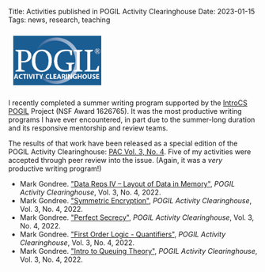 Title: Activities published in POGIL Activity Clearinghouse
Date: 2023-01-15
Tags: news, research, teaching

<img class="pull-right" src="/images/POGIL-PAC.png" style="padding: 10px; height: 100px;" alt="POGIL PAC Logo" />

I recently completed a summer writing program supported by the [IntroCS POGIL](http://cspogil.org/IntroCS%20POGIL%20Project) Project (NSF Award 1626765). It was the most productive writing programs I have ever encountered, in part due to the summer-long duration and its responsive mentorship and review teams. 

The results of that work have been released as a special edition of the POGIL Activity Clearinghouse: [PAC Vol. 3, No. 4](http://pac.chem.pitt.edu/index.php/pac/issue/view/19). 
Five of my activities were accepted through peer review into the issue. (Again, it was a *very* productive writing program!)


* Mark Gondree. ["Data Reps IV – Layout of Data in Memory"](http://pac.chem.pitt.edu/index.php/pac/article/view/279), <i>POGIL Activity Clearinghouse</i>, Vol. 3, No. 4, 2022.
* Mark Gondree. ["Symmetric Encryption"](http://pac.chem.pitt.edu/index.php/pac/article/view/268), <i>POGIL Activity Clearinghouse</i>, Vol. 3, No. 4, 2022.
* Mark Gondree. ["Perfect Secrecy"](http://pac.chem.pitt.edu/index.php/pac/article/view/269), <i>POGIL Activity Clearinghouse</i>, Vol. 3, No. 4, 2022.
* Mark Gondree. ["First Order Logic - Quantifiers"](http://pac.chem.pitt.edu/index.php/pac/article/view/337), <i>POGIL Activity Clearinghouse</i>, Vol. 3, No. 4, 2022.
* Mark Gondree. ["Intro to Queuing Theory"](http://pac.chem.pitt.edu/index.php/pac/article/view/261), <i>POGIL Activity Clearinghouse</i>, Vol. 3, No. 4, 2022.
